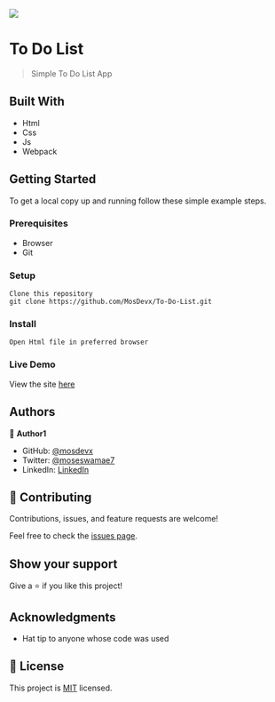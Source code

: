 ![](https://img.shields.io/badge/Microverse-blueviolet)

# To Do List 

> Simple To Do List App 


## Built With

- Html
- Css
- Js
- Webpack


## Getting Started



To get a local copy up and running follow these simple example steps.

### Prerequisites
 - Browser
 - Git

### Setup
	Clone this repository
	git clone https://github.com/MosDevx/To-Do-List.git

### Install
	Open Html file in preferred browser

### Live Demo
  View the site [here](https://mosdevx.github.io/To-Do-List/)

## Authors

👤 **Author1**

- GitHub: [@mosdevx](https://github.com/mosdevx)
- Twitter: [@moseswamae7](https://twitter.com/moseswamae7)
- LinkedIn: [LinkedIn](https://linkedin.com/in/moses-wamae-a13a67244)


## 🤝 Contributing

Contributions, issues, and feature requests are welcome!

Feel free to check the [issues page](../../issues/).

## Show your support

Give a ⭐️ if you like this project!

## Acknowledgments

- Hat tip to anyone whose code was used


## 📝 License

This project is [MIT](./LICENSE) licensed.


